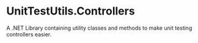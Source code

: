 # UnitTestUtils.Controllers
A .NET Library containing utility classes and methods to make unit testing controllers easier.
